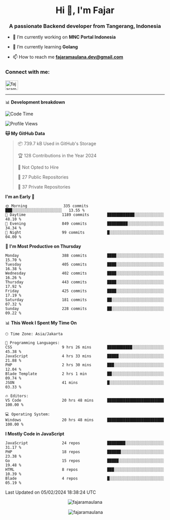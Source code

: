 <h1 align="center">Hi 👋, I'm Fajar</h1>
<h3 align="center">A passionate Backend developer from Tangerang, Indonesia</h3>

<!-- <p align="left"> <img src="https://komarev.com/ghpvc/?username=fajaramaulana&label=Profile%20views&color=0e75b6&style=flat" alt="fajaramaulana" /> </p> -->

- 🔭 I’m currently working on **MNC Portal Indonesia**

- 🌱 I’m currently learning **Golang**

- 📫 How to reach me **fajaramaulana.dev@gmail.com**

<h3 align="left">Connect with me:</h3>
<p align="left">
<a href="https://linkedin.com/in/fajar-agus-maulana-73533a180/" target="blank"><img align="center" src="https://raw.githubusercontent.com/rahuldkjain/github-profile-readme-generator/master/src/images/icons/Social/linked-in-alt.svg" alt="fajaramaulana" height="30" width="40" /></a>
</p>

-------

📊 **Development breakdown**
<!--START_SECTION:waka-->
![Code Time](http://img.shields.io/badge/Code%20Time-1%2C653%20hrs%206%20mins-blue)

![Profile Views](http://img.shields.io/badge/Profile%20Views-4-blue)

**🐱 My GitHub Data** 

> 📦 739.7 kB Used in GitHub's Storage 
 > 
> 🏆 128 Contributions in the Year 2024
 > 
> 🚫 Not Opted to Hire
 > 
> 📜 27 Public Repositories 
 > 
> 🔑 37 Private Repositories 
 > 
**I'm an Early 🐤** 

```text
🌞 Morning                335 commits         ███░░░░░░░░░░░░░░░░░░░░░░   13.55 % 
🌆 Daytime                1189 commits        ████████████░░░░░░░░░░░░░   48.10 % 
🌃 Evening                849 commits         █████████░░░░░░░░░░░░░░░░   34.34 % 
🌙 Night                  99 commits          █░░░░░░░░░░░░░░░░░░░░░░░░   04.00 % 
```
📅 **I'm Most Productive on Thursday** 

```text
Monday                   388 commits         ████░░░░░░░░░░░░░░░░░░░░░   15.70 % 
Tuesday                  405 commits         ████░░░░░░░░░░░░░░░░░░░░░   16.38 % 
Wednesday                402 commits         ████░░░░░░░░░░░░░░░░░░░░░   16.26 % 
Thursday                 443 commits         ████░░░░░░░░░░░░░░░░░░░░░   17.92 % 
Friday                   425 commits         ████░░░░░░░░░░░░░░░░░░░░░   17.19 % 
Saturday                 181 commits         ██░░░░░░░░░░░░░░░░░░░░░░░   07.32 % 
Sunday                   228 commits         ██░░░░░░░░░░░░░░░░░░░░░░░   09.22 % 
```


📊 **This Week I Spent My Time On** 

```text
🕑︎ Time Zone: Asia/Jakarta

💬 Programming Languages: 
CSS                      9 hrs 26 mins       ███████████░░░░░░░░░░░░░░   45.38 % 
JavaScript               4 hrs 33 mins       █████░░░░░░░░░░░░░░░░░░░░   21.88 % 
PHP                      2 hrs 30 mins       ███░░░░░░░░░░░░░░░░░░░░░░   12.04 % 
Blade Template           2 hrs 1 min         ██░░░░░░░░░░░░░░░░░░░░░░░   09.74 % 
JSON                     41 mins             █░░░░░░░░░░░░░░░░░░░░░░░░   03.33 % 

🔥 Editors: 
VS Code                  20 hrs 48 mins      █████████████████████████   100.00 % 

💻 Operating System: 
Windows                  20 hrs 48 mins      █████████████████████████   100.00 % 
```

**I Mostly Code in JavaScript** 

```text
JavaScript               24 repos            ████████░░░░░░░░░░░░░░░░░   31.17 % 
PHP                      18 repos            ██████░░░░░░░░░░░░░░░░░░░   23.38 % 
Go                       15 repos            █████░░░░░░░░░░░░░░░░░░░░   19.48 % 
HTML                     8 repos             ███░░░░░░░░░░░░░░░░░░░░░░   10.39 % 
Blade                    4 repos             █░░░░░░░░░░░░░░░░░░░░░░░░   05.19 % 
```




 Last Updated on 05/02/2024 18:38:24 UTC
<!--END_SECTION:waka-->
<p align="center"><img align="center" src="https://github-readme-stats.vercel.app/api/top-langs?username=fajaramaulana&show_icons=true&locale=en&layout=compact" alt="fajaramaulana" /></p>

<p align="center">&nbsp;<img align="center" src="https://github-readme-stats.vercel.app/api?username=fajaramaulana&show_icons=true&locale=en" alt="fajaramaulana" /></p>
